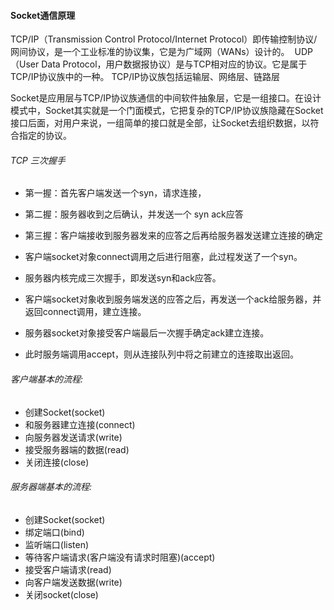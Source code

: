 #### Socket通信原理
TCP/IP（Transmission Control Protocol/Internet Protocol）即传输控制协议/网间协议，是一个工业标准的协议集，它是为广域网（WANs）设计的。
 UDP（User Data Protocol，用户数据报协议）是与TCP相对应的协议。它是属于TCP/IP协议族中的一种。
TCP/IP协议族包括运输层、网络层、链路层

Socket是应用层与TCP/IP协议族通信的中间软件抽象层，它是一组接口。在设计模式中，Socket其实就是一个门面模式，它把复杂的TCP/IP协议族隐藏在Socket接口后面，对用户来说，一组简单的接口就是全部，让Socket去组织数据，以符合指定的协议。

###### TCP 三次握手
* 第一握：首先客户端发送一个syn，请求连接，
* 第二握：服务器收到之后确认，并发送一个 syn ack应答
* 第三握：客户端接收到服务器发来的应答之后再给服务器发送建立连接的确定


* 客户端socket对象connect调用之后进行阻塞，此过程发送了一个syn。
* 服务器内核完成三次握手，即发送syn和ack应答。
* 客户端socket对象收到服务端发送的应答之后，再发送一个ack给服务器，并返回connect调用，建立连接。
* 服务器socket对象接受客户端最后一次握手确定ack建立连接。
* 此时服务端调用accept，则从连接队列中将之前建立的连接取出返回。


###### 客户端基本的流程:
* 创建Socket(socket)
* 和服务器建立连接(connect)
* 向服务器发送请求(write)
* 接受服务器端的数据(read)
* 关闭连接(close)

###### 服务器端基本的流程:
* 创建Socket(socket)
* 绑定端口(bind)
* 监听端口(listen)
* 等待客户端请求(客户端没有请求时阻塞)(accept)
* 接受客户端请求(read)
* 向客户端发送数据(write)
* 关闭socket(close)
